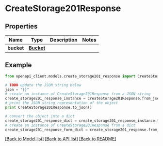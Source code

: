# CreateStorage201Response


## Properties
Name | Type | Description | Notes
------------ | ------------- | ------------- | -------------
**bucket** | [**Bucket**](Bucket.md) |  | 

## Example

```python
from openapi_client.models.create_storage201_response import CreateStorage201Response

# TODO update the JSON string below
json = "{}"
# create an instance of CreateStorage201Response from a JSON string
create_storage201_response_instance = CreateStorage201Response.from_json(json)
# print the JSON string representation of the object
print CreateStorage201Response.to_json()

# convert the object into a dict
create_storage201_response_dict = create_storage201_response_instance.to_dict()
# create an instance of CreateStorage201Response from a dict
create_storage201_response_form_dict = create_storage201_response.from_dict(create_storage201_response_dict)
```
[[Back to Model list]](../README.md#documentation-for-models) [[Back to API list]](../README.md#documentation-for-api-endpoints) [[Back to README]](../README.md)


